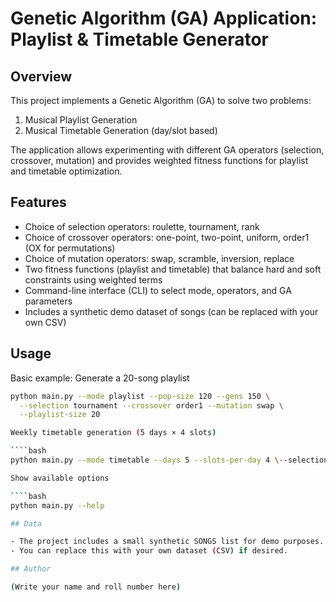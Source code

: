 # Genetic Algorithm (GA) Application: Playlist & Timetable Generator

## Overview

This project implements a Genetic Algorithm (GA) to solve two problems:

1.  Musical Playlist Generation
2.  Musical Timetable Generation (day/slot based)

The application allows experimenting with different GA operators (selection, crossover, mutation) and provides weighted fitness functions for playlist and timetable optimization.

## Features

- Choice of selection operators: roulette, tournament, rank
- Choice of crossover operators: one-point, two-point, uniform, order1 (OX for permutations)
- Choice of mutation operators: swap, scramble, inversion, replace
- Two fitness functions (playlist and timetable) that balance hard and soft constraints using weighted terms
- Command-line interface (CLI) to select mode, operators, and GA parameters
- Includes a synthetic demo dataset of songs (can be replaced with your own CSV)

## Usage

Basic example: Generate a 20-song playlist

`````bash
python main.py --mode playlist --pop-size 120 --gens 150 \
  --selection tournament --crossover order1 --mutation swap \
  --playlist-size 20

Weekly timetable generation (5 days × 4 slots)

````bash
python main.py --mode timetable --days 5 --slots-per-day 4 \--selection rank --crossover order1 \--mutation inversion

Show available options

````bash
python main.py --help

## Data

- The project includes a small synthetic SONGS list for demo purposes.
- You can replace this with your own dataset (CSV) if desired.

## Author

(Write your name and roll number here)
`````
